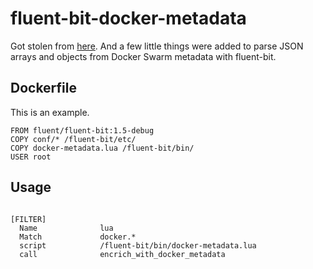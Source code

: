 # fluent-bit-docker-metadata

Got stolen from [here](https://github.com/fluent/fluent-bit/issues/1499). And a few little things were added to parse JSON arrays and objects from Docker Swarm metadata with fluent-bit.

## Dockerfile
This is an example.
```
FROM fluent/fluent-bit:1.5-debug
COPY conf/* /fluent-bit/etc/
COPY docker-metadata.lua /fluent-bit/bin/
USER root
```

## Usage
```

[FILTER]
  Name              lua
  Match             docker.*
  script            /fluent-bit/bin/docker-metadata.lua
  call              encrich_with_docker_metadata
```
